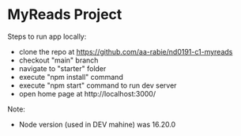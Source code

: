# MyReads Project

Steps to run app locally:

- clone the repo at https://github.com/aa-rabie/nd0191-c1-myreads
- checkout "main" branch
- navigate to "starter" folder
- execute "npm install" command
- execute "npm start" command to run dev server
- open home page at http://localhost:3000/

Note:

- Node version (used in DEV mahine) was 16.20.0
